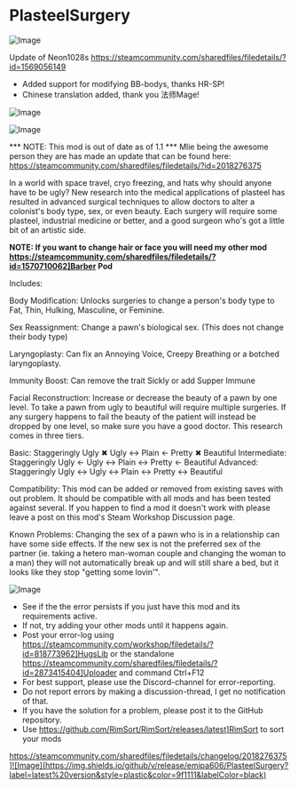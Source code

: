 # PlasteelSurgery

![Image](https://i.imgur.com/buuPQel.png)

Update of Neon1028s
https://steamcommunity.com/sharedfiles/filedetails/?id=1569056149

- Added support for modifying BB-bodys, thanks HR-SP!
- Chinese translation added, thank you 法师Mage!

![Image](https://i.imgur.com/pufA0kM.png)

	
![Image](https://i.imgur.com/Z4GOv8H.png)


*** NOTE: This mod is out of date as of 1.1 ***
Mlie being the awesome person they are has made an update that can be found here:
https://steamcommunity.com/sharedfiles/filedetails/?id=2018276375

In a world with space travel, cryo freezing, and hats why should anyone have to be ugly? New research into the medical applications of plasteel has resulted in advanced surgical techniques to allow doctors to alter a colonist's body type, sex, or even beauty. Each surgery will require some plasteel, industrial medicine or better, and a good surgeon who's got a little bit of an artistic side. 

**NOTE: If you want to change hair or face you will need my other mod https://steamcommunity.com/sharedfiles/filedetails/?id=1570710062]Barber Pod**

Includes:

Body Modification: Unlocks surgeries to change a person's body type to Fat, Thin, Hulking, Masculine, or Feminine. 

Sex Reassignment: Change a pawn's biological sex. (This does not change their body type)

Laryngoplasty: Can fix an Annoying Voice, Creepy Breathing or a botched laryngoplasty.

Immunity Boost: Can remove the trait Sickly or add Supper Immune

Facial Reconstruction: Increase or decrease the beauty of a pawn by one level. To take a pawn from ugly to beautiful will require multiple surgeries. If any surgery happens to fail the beauty of the patient will instead be dropped by one level, so make sure you have a good doctor. This research comes in three tiers.

Basic: 
    Staggeringly Ugly ✖ Ugly ↔ Plain ← Pretty ✖ Beautiful
Intermediate: 
    Staggeringly Ugly ← Ugly ↔ Plain ↔ Pretty ← Beautiful 
Advanced: 
    Staggeringly Ugly ↔ Ugly ↔ Plain ↔ Pretty ↔ Beautiful

Compatibility: This mod can be added or removed from existing saves with out problem. It should be compatible with all mods and has been tested against several. If you happen to find a mod it doesn't work with please leave a post on this mod's Steam Workshop Discussion page.

Known Problems: Changing the sex of a pawn who is in a relationship can have some side effects. If the new sex is not the preferred sex of the partner (ie. taking a hetero man-woman couple and changing the woman to a man) they will not automatically break up and will still share a bed, but it looks like they stop "getting some lovin'".


![Image](https://i.imgur.com/PwoNOj4.png)



-  See if the the error persists if you just have this mod and its requirements active.
-  If not, try adding your other mods until it happens again.
-  Post your error-log using https://steamcommunity.com/workshop/filedetails/?id=818773962]HugsLib or the standalone https://steamcommunity.com/sharedfiles/filedetails/?id=2873415404]Uploader and command Ctrl+F12
-  For best support, please use the Discord-channel for error-reporting.
-  Do not report errors by making a discussion-thread, I get no notification of that.
-  If you have the solution for a problem, please post it to the GitHub repository.
-  Use https://github.com/RimSort/RimSort/releases/latest]RimSort to sort your mods



https://steamcommunity.com/sharedfiles/filedetails/changelog/2018276375]![Image](https://img.shields.io/github/v/release/emipa606/PlasteelSurgery?label=latest%20version&style=plastic&color=9f1111&labelColor=black)


